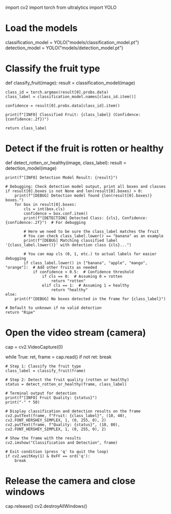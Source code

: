 import cv2
import torch
from ultralytics import YOLO

# Load the models
classification_model = YOLO("models/classification_model.pt")
detection_model = YOLO("models/detection_model.pt")
# Classify the fruit type
def classify_fruit(image):
    result = classification_model(image)
    
    class_id = torch.argmax(result[0].probs.data)
    class_label = classification_model.names[class_id.item()]
    
    confidence = result[0].probs.data[class_id].item()
    
    print(f"[INFO] Classified Fruit: {class_label} (Confidence: {confidence:.2f})")
    
    return class_label

# Detect if the fruit is rotten or healthy
def detect_rotten_or_healthy(image, class_label):
    result = detection_model(image)
    
    print(f"[INFO] Detection Model Result: {result}")

    # Debugging: Check detection model output, print all boxes and classes
    if result[0].boxes is not None and len(result[0].boxes) > 0:
        print(f"[DEBUG] Detection model found {len(result[0].boxes)} boxes.")
        for box in result[0].boxes:
            cls = int(box.cls)
            confidence = box.conf.item()
            print(f"[DETECTION] Detected Class: {cls}, Confidence: {confidence:.2f}")  # For debugging
            
            # Here we need to be sure the class_label matches the fruit
            # You can check class_label.lower() == "banana" as an example
            print(f"[DEBUG] Matching classified label '{class_label.lower()}' with detection class {cls}...")

            # You can map cls (0, 1, etc.) to actual labels for easier debugging
            if class_label.lower() in ["banana", "apple", "mango", "orange"]:  # Add other fruits as needed
                if confidence > 0.5:  # Confidence threshold
                    if cls == 0:  # Assuming 0 = rotten
                        return "rotten"
                    elif cls == 1:  # Assuming 1 = healthy
                        return "healthy"
    else:
        print(f"[DEBUG] No boxes detected in the frame for {class_label}")

    # Default to unknown if no valid detection
    return "Ripe"

# Open the video stream (camera)
cap = cv2.VideoCapture(0)

while True:
    ret, frame = cap.read()
    if not ret:
        break

    # Step 1: Classify the fruit type
    class_label = classify_fruit(frame)
    
    # Step 2: Detect the fruit quality (rotten or healthy)
    status = detect_rotten_or_healthy(frame, class_label)
    
    # Terminal output for detection
    print(f"[INFO] Fruit Quality: {status}")
    print("-" * 50)
    
    # Display classification and detection results on the frame
    cv2.putText(frame, f"Fruit: {class_label}", (10, 40), cv2.FONT_HERSHEY_SIMPLEX, 1, (0, 255, 0), 2)
    cv2.putText(frame, f"Quality: {status}", (10, 80), cv2.FONT_HERSHEY_SIMPLEX, 1, (0, 255, 0), 2)

    # Show the frame with the results
    cv2.imshow("Classification and Detection", frame)

    # Exit condition (press 'q' to quit the loop)
    if cv2.waitKey(1) & 0xFF == ord('q'):
        break

# Release the camera and close windows
cap.release()
cv2.destroyAllWindows()
